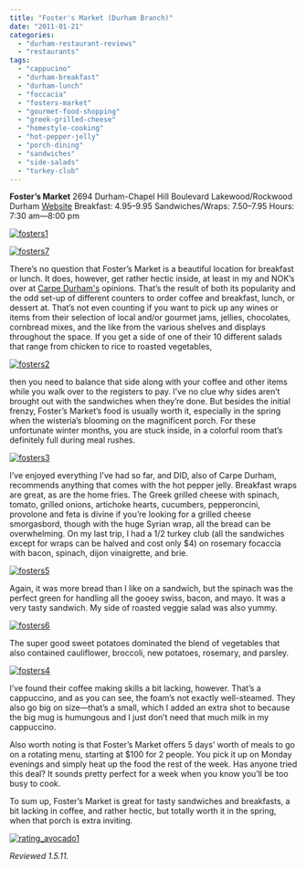 ```yaml
---
title: "Foster's Market (Durham Branch)"
date: "2011-01-21"
categories: 
  - "durham-restaurant-reviews"
  - "restaurants"
tags: 
  - "cappucino"
  - "durham-breakfast"
  - "durham-lunch"
  - "foccacia"
  - "fosters-market"
  - "gourmet-food-shopping"
  - "greek-grilled-cheese"
  - "homestyle-cooking"
  - "hot-pepper-jelly"
  - "porch-dining"
  - "sandwiches"
  - "side-salads"
  - "turkey-club"
---
```


**Foster’s Market** 2694 Durham-Chapel Hill Boulevard Lakewood/Rockwood Durham [Website](http://www.fostersmarket.com/) Breakfast: $4.95–$9.95 Sandwiches/Wraps: $7.50–$7.95 Hours: 7:30 am—8:00 pm

[![](http://s3.amazonaws.com/thegourmez-wpmedia/2011/01/fosters1.jpg "fosters1")](http://s3.amazonaws.com/thegourmez-wpmedia/2011/01/fosters1.jpg)

[![](http://s3.amazonaws.com/thegourmez-wpmedia/2011/01/fosters7.jpg "fosters7")](http://s3.amazonaws.com/thegourmez-wpmedia/2011/01/fosters7.jpg)

There’s no question that Foster’s Market is a beautiful location for breakfast or lunch. It does, however, get rather hectic inside, at least in my and NOK’s over at [Carpe Durham's](http://www.carpedurham.com) opinions. That’s the result of both its popularity and the odd set-up of different counters to order coffee and breakfast, lunch, or dessert at. That’s not even counting if you want to pick up any wines or items from their selection of local and/or gourmet jams, jellies, chocolates, cornbread mixes, and the like from the various shelves and displays throughout the space. If you get a side of one of their 10 different salads that range from chicken to rice to roasted vegetables,

[![](http://s3.amazonaws.com/thegourmez-wpmedia/2011/01/fosters2.jpg "fosters2")](http://s3.amazonaws.com/thegourmez-wpmedia/2011/01/fosters2.jpg)

then you need to balance that side along with your coffee and other items while you walk over to the registers to pay. I’ve no clue why sides aren’t brought out with the sandwiches when they’re done. But besides the initial frenzy, Foster’s Market’s food is usually worth it, especially in the spring when the wisteria’s blooming on the magnificent porch. For these unfortunate winter months, you are stuck inside, in a colorful room that’s definitely full during meal rushes.

[![](http://s3.amazonaws.com/thegourmez-wpmedia/2011/01/fosters3.jpg "fosters3")](http://s3.amazonaws.com/thegourmez-wpmedia/2011/01/fosters3.jpg)

I’ve enjoyed everything I’ve had so far, and DID, also of Carpe Durham, recommends anything that comes with the hot pepper jelly. Breakfast wraps are great, as are the home fries. The Greek grilled cheese with spinach, tomato, grilled onions, artichoke hearts, cucumbers, pepperoncini, provolone and feta is divine if you’re looking for a grilled cheese smorgasbord, though with the huge Syrian wrap, all the bread can be overwhelming. On my last trip, I had a 1/2 turkey club (all the sandwiches except for wraps can be halved and cost only $4) on rosemary focaccia with bacon, spinach, dijon vinaigrette, and brie.

[![](http://s3.amazonaws.com/thegourmez-wpmedia/2011/01/fosters5.jpg "fosters5")](http://s3.amazonaws.com/thegourmez-wpmedia/2011/01/fosters5.jpg)

Again, it was more bread than I like on a sandwich, but the spinach was the perfect green for handling all the gooey swiss, bacon, and mayo. It was a very tasty sandwich. My side of roasted veggie salad was also yummy.

[![](http://s3.amazonaws.com/thegourmez-wpmedia/2011/01/fosters6.jpg "fosters6")](http://s3.amazonaws.com/thegourmez-wpmedia/2011/01/fosters6.jpg)

The super good sweet potatoes dominated the blend of vegetables that also contained cauliflower, broccoli, new potatoes, rosemary, and parsley.

[![](http://s3.amazonaws.com/thegourmez-wpmedia/2011/01/fosters4.jpg "fosters4")](http://s3.amazonaws.com/thegourmez-wpmedia/2011/01/fosters4.jpg)

I’ve found their coffee making skills a bit lacking, however. That’s a cappuccino, and as you can see, the foam’s not exactly well-steamed. They also go big on size—that’s a small, which I added an extra shot to because the big mug is humungous and I just don’t need that much milk in my cappuccino.

Also worth noting is that Foster’s Market offers 5 days’ worth of meals to go on a rotating menu, starting at $100 for 2 people. You pick it up on Monday evenings and simply heat up the food the rest of the week. Has anyone tried this deal? It sounds pretty perfect for a week when you know you’ll be too busy to cook.

To sum up, Foster’s Market is great for tasty sandwiches and breakfasts, a bit lacking in coffee, and rather hectic, but totally worth it in the spring, when that porch is extra inviting.

[![](http://s3.amazonaws.com/thegourmez-wpmedia/2009/02/rating_avocado1.gif "rating_avocado1")](http://s3.amazonaws.com/thegourmez-wpmedia/2009/02/rating_avocado1.gif)

_Reviewed 1.5.11._
